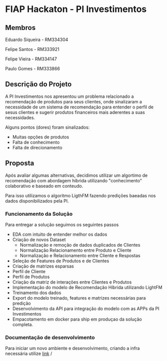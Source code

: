 # FIAP Hackaton - PI Investimentos

## Membros
Eduardo Siqueira - RM334304 

Felipe Santos - RM333921

Felipe Vieira - RM334147

Paulo Gomes - RM333866

## Descrição do Projeto

A PI Investimentos nos apresentou um problema relacionado a recomendação de produtos para seus clientes, onde sinalizaram a necessidade de um sistema de recomendação para entender o perfil de sesus clientes e sugerir produtos financeiros mais aderentes a suas necessidades.

Alguns pontos (dores) foram sinalizados:

 * Muitas opções de produtos
 * Falta de conhecimento
 * Falta de direcionamento

## Proposta

Após avaliar algumas alternativas, decidimos utilizar um algortimo de recomendação com abordagem híbrida utilizando "conhecimento" colaborativo e baseado em conteudo.

Para isso utilizamos o algoritmo LigthFM fazendo predições baeadas nos dados disponibilizados pela PI.


### Funcionamento da Solução
Para entregar a solução seguimos os seguintes passos

 * EDA com intuito de entender melhor os dados
 * Criação de novos Dataset
   * Normalização e remoção de dados duplicados de Clientes
   * Normalização Relacionamento entre Produto e Cliente
   * Normalização e Relacionamento entre Cliente e Respostas
 * Seleção de Features de Produtos e de Clientes
 * Criação de matrizes esparsas
  * Perfil de Cliente
  * Perfil de Produtos
 * Criação da matriz de interações entre Clientes e Produtos
 * Implementação do modelo de Recomendação Híbrida utilizando LightFM
 * Treinamento dos dados
 * Export do modelo treinado, features e matrizes necessárias para predição
 * Desenvolvimento da API para integração do modelo com as APPs da PI Investimentos
 * Empacotamento em docker para ship em produçao da solução completa.


### Documentação de desenvolvimento
Para iniciar um novo ambiente e desenvolvimento, criando a infra necessária utilize [link]('doc/DEVELOP.md')
/
